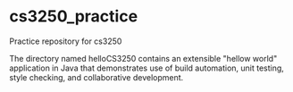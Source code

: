 # cs3250_practice
Practice repository for cs3250

The directory named helloCS3250 contains an extensible "hellow world" application in Java
that demonstrates use of build automation, unit testing, style checking, and collaborative
development.
